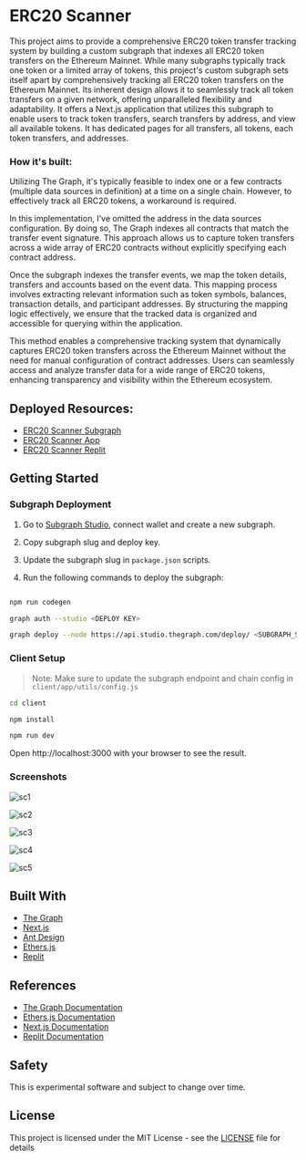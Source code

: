 # ERC20 Scanner

This project aims to provide a comprehensive ERC20 token transfer tracking system by building a custom subgraph that indexes all ERC20 token transfers on the Ethereum Mainnet. While many subgraphs typically track one token or a limited array of tokens, this project's custom subgraph sets itself apart by comprehensively tracking all ERC20 token transfers on the Ethereum Mainnet. Its inherent design allows it to seamlessly track all token transfers on a given network, offering unparalleled flexibility and adaptability. It offers a Next.js application that utilizes this subgraph to enable users to track token transfers, search transfers by address, and view all available tokens. It has dedicated pages for all transfers, all tokens, each token transfers, and addresses.

### How it's built:

Utilizing The Graph, it's typically feasible to index one or a few contracts (multiple data sources in definition) at a time on a single chain. However, to effectively track all ERC20 tokens, a workaround is required.

In this implementation, I've omitted the address in the data sources configuration. By doing so, The Graph indexes all contracts that match the transfer event signature. This approach allows us to capture token transfers across a wide array of ERC20 contracts without explicitly specifying each contract address.

Once the subgraph indexes the transfer events, we map the token details, transfers and accounts based on the event data. This mapping process involves extracting relevant information such as token symbols, balances, transaction details, and participant addresses. By structuring the mapping logic effectively, we ensure that the tracked data is organized and accessible for querying within the application.

This method enables a comprehensive tracking system that dynamically captures ERC20 token transfers across the Ethereum Mainnet without the need for manual configuration of contract addresses. Users can seamlessly access and analyze transfer data for a wide range of ERC20 tokens, enhancing transparency and visibility within the Ethereum ecosystem.

## Deployed Resources:

- [ERC20 Scanner Subgraph](https://thegraph.com/studio/subgraph/erc20-tracker-uhack/)
- [ERC20 Scanner App](https://erc20-scanner-uhack.vercel.app/)
- [ERC20 Scanner Replit](https://replit.com/@ethdev279/erc20-scanner-uhack)

## Getting Started

### Subgraph Deployment

1. Go to [Subgraph Studio](https://thegraph.com/studio), connect wallet and create a new subgraph.

2. Copy subgraph slug and deploy key.

3. Update the subgraph slug in `package.json` scripts.

4. Run the following commands to deploy the subgraph:

```bash

npm run codegen

graph auth --studio <DEPLOY KEY>

graph deploy --node https://api.studio.thegraph.com/deploy/ <SUBGRAPH_SLUG>

```

### Client Setup

> Note: Make sure to update the subgraph endpoint and chain config in `client/app/utils/config.js`

```bash
cd client

npm install

npm run dev

```

Open http://localhost:3000 with your browser to see the result.

### Screenshots

![sc1](https://github.com/ethdev279/erc20-scanner-uhack/assets/45661693/55fd83b7-97f9-46f9-b2b9-3dd95379ba1c)

![sc2](https://github.com/ethdev279/erc20-scanner-uhack/assets/45661693/aac3eb40-ef7f-4aa8-abc5-81eafc243720)

![sc3](https://github.com/ethdev279/erc20-scanner-uhack/assets/45661693/f169e93c-e395-44b0-9113-05c2f86fe42d)

![sc4](https://github.com/ethdev279/erc20-scanner-uhack/assets/45661693/dbe72d8d-bfe4-4f32-9ee0-90baf889685c)

![sc5](https://github.com/ethdev279/erc20-scanner-uhack/assets/45661693/45923ac2-f3a1-4e89-a996-c701db9079a0)

## Built With

- [The Graph](https://thegraph.com/)
- [Next.js](https://nextjs.org/)
- [Ant Design](https://ant.design/)
- [Ethers.js](https://docs.ethers.io/v5/)
- [Replit](https://replit.com/)

## References

- [The Graph Documentation](https://thegraph.com/docs/en/)
- [Ethers.js Documentation](https://docs.ethers.io/v5/)
- [Next.js Documentation](https://nextjs.org/docs/getting-started)
- [Replit Documentation](https://docs.replit.com/)

## Safety

This is experimental software and subject to change over time.

## License

This project is licensed under the MIT License - see the [LICENSE](LICENSE) file for details
